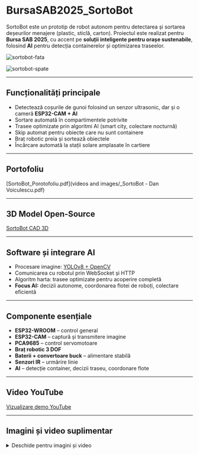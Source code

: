 # BursaSAB2025_SortoBot

SortoBot este un prototip de robot autonom pentru detectarea și sortarea deșeurilor menajere (plastic, sticlă, carton). Proiectul este realizat pentru **Bursa SAB 2025**, cu accent pe **soluții inteligente pentru orașe sustenabile**, folosind **AI** pentru detecția containerelor și optimizarea traseelor.

![sortobot-fata](https://github.com/user-attachments/assets/0be4961a-94c6-4fc7-93eb-86d985d4c41f)

![sortobot-spate](https://github.com/user-attachments/assets/2305cf88-7383-4299-aec0-4dba8b875e03)

---

## Funcționalități principale

- Detectează coșurile de gunoi folosind un senzor ultrasonic, dar și o cameră **ESP32-CAM + AI**
- Sortare automată în compartimentele potrivite
- Trasee optimizate prin algoritmi AI (smart city, colectare nocturnă)
- Skip automat pentru obiecte care nu sunt containere
- Braț robotic preia și sortează obiectele
- Încărcare automată la stații solare amplasate în cartiere

---

## Portofoliu

[SortoBot_Porotofoliu.pdf](videos and images/_SortoBot - Dan Voiculescu.pdf)

---

## 3D Model Open-Source
  
[SortoBot CAD 3D](https://cad.onshape.com/documents/6dcd17111db380910306cb9f/w/09c7ec735f4629dd65699941/e/f97b531a446c7baf1dd965ba?renderMode=0&uiState=68dac0cf62d1e43322b89178)

---

## Software și integrare AI

- Procesare imagine: [YOLOv8 + OpenCV](https://github.com/Selubipu/InfoEducatie2025_SortoBot/blob/main/computer%20vision/bin_detect.py)
- Comunicarea cu robotul prin WebSocket și HTTP
- Algoritm harta: trasee optimizate pentru acoperire completă
- **Focus AI:** decizii autonome, coordonarea flotei de roboți, colectare eficientă

---

## Componente esențiale

- **ESP32-WROOM** – control general
- **ESP32-CAM** – captură și transmitere imagine
- **PCA9685** – control servomotoare
- **Braț robotic 3 DOF**
- **Baterii + convertoare buck** – alimentare stabilă
- **Senzori IR** – urmărire linie
- **AI** – detecție container, decizii traseu, coordonare flote

---

## Video YouTube

[Vizualizare demo YouTube](https://youtu.be/pKOb_VRmZ50)

---

## Imagini și video suplimentar

<details>
  <summary>Deschide pentru imagini și video</summary>

  ![Schema logică](https://github.com/user-attachments/assets/4635153e-174f-4f07-bb7c-84c2de5af619)

  [Video demo](https://github.com/user-attachments/assets/23158b6e-8c34-4196-94d6-50561dbbfcba)

  ![Robot montat](https://github.com/user-attachments/assets/a9da2578-b35f-405a-b837-394831c31751)

  ![Robot asamblat](https://github.com/user-attachments/assets/f626d822-4479-4860-8af2-110f2207b43f)

</details>
